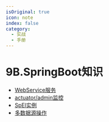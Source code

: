 ```yaml
---
isOriginal: true
icon: note
index: false
category:
  - 实战
  - 手册
---
```


# 9B.SpringBoot知识

* [WebService服务](9b1.web-service.md)
* [actuator/admin监控](9b2.actuator-admin.md)
* [SpEl实例](9b3.spel-sample.md)
* [多数据源操作](9b4.multi-datasource.md)
  